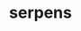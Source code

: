 ---
title: serpens
meaning: snake
pos: nounthird
genitive: serpentis
abbgender: m./f.
abbgender2: masc./fem.
gender: masculine/feminine
declension: third
---